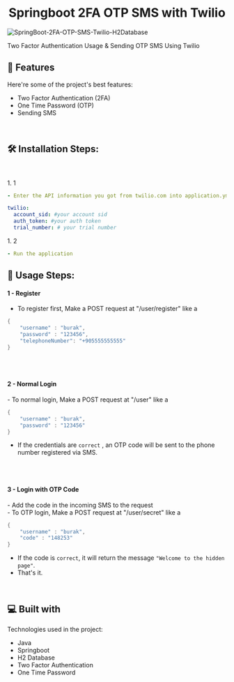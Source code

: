 <h1 align="center" id="title">Springboot 2FA OTP SMS with Twilio</h1>

![SpringBoot-2FA-OTP-SMS-Twilio-H2Database](https://socialify.git.ci/burakfircasiguzel/SpringBoot-2FA-OTP-SMS-Twilio-H2Database/image?description=1&descriptionEditable=Two%20Factor%20Authentication%20Usage%20%26%20Sending%20OTP%20SMS%20Using%20Twilio&font=Raleway&language=1&name=1&owner=1&pattern=Charlie%20Brown&theme=Light)

<p id="description">Two Factor Authentication Usage &amp; Sending OTP SMS Using Twilio</p>

  
  
<h2>🧐 Features</h2>

Here're some of the project's best features:

*   Two Factor Authentication (2FA)
*   One Time Password (OTP)
*   Sending SMS
<br>

<h2>🛠️ Installation Steps:</h2>

<br>

<p>1. 1</p>

```yml
- Enter the API information you got from twilio.com into application.yml

twilio:
  account_sid: #your account sid
  auth_token: #your auth token
  trial_number: # your trial number
```

<p>1. 2</p>

```yml
- Run the application
```
<h2>🎈 Usage Steps:</h2>

<h4>1 - Register</h4>

- To register first, Make a POST request at "/user/register" like a

```java
{
    "username" : "burak",
    "password" : "123456",
    "telephoneNumber": "+905555555555"   
}
```
<br><br>
<h4>2 - Normal Login</h4>
- To normal login, Make a POST request at  "/user" like a

```java
{
    "username" : "burak",
    "password" : "123456"
}
```
- If the credentials are `correct` , an OTP code will be sent to the phone number registered via SMS.

<br><br>

<h4>3 - Login with OTP Code</h4>
- Add the code in the incoming SMS to the request
<br>
- To OTP login, Make a POST request at "/user/secret" like a

```java
{
    "username" : "burak",
    "code" : "148253"
}
```
- If the code is `correct`, it will return the message `"Welcome to the hidden page"`.
- That's it.


<br>

  
  
<h2>💻 Built with</h2>

Technologies used in the project:

*   Java
*   Springboot
*   H2 Database
*   Two Factor Authentication
*   One Time Password
